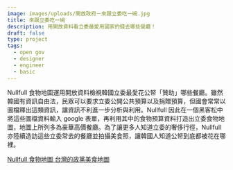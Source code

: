 ```yaml
---
image: images/uploads/開放政府－來跟立委吃一碗.jpg
title: 來跟立委吃一碗
description: 用開放資料看立委最愛用國家的錢去哪些餐廳！
draft: false
type: project
tags:
  - open gov
  - designer
  - engineer
  - basic
---
```

Nullfull 食物地圖運用開放資料檢視韓國立委最愛花公帑「贊助」哪些餐廳。雖然韓國有資訊自由法，民眾可以要求立委公開公共預算以及捐贈預算，但國會常常以圖檔釋出這類資訊，讓資訊不利進一步分析與利用。Nullfull 因此在一個黑客松中將這些圖檔資料輸入 google 表單，再利用其中的食物預算資料打造出立委食物地圖，地圖上所列多為豪華高價餐廳。為了讓更多人知道立委的奢侈行徑，Nullfull 亦陸續造訪這些立委常去的餐廳並拍攝美食照，讓韓國人知道公帑到底都被花在哪裡。

[Nullfull 食物地圖
](https://nullfull.kr/)[台灣的政黨美食地圖](https://g0v.hackmd.io/y_O_IpKrRxm6pG5rlO4enw?view)
